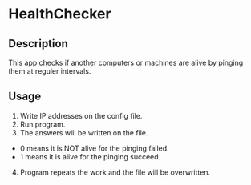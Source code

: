 # HealthChecker

## Description

This app checks if another computers or machines are alive by pinging them at reguler intervals.  

## Usage

1. Write IP addresses on the config file.
2. Run program.
3. The answers will be written on the file.
  - 0 means it is NOT alive for the pinging failed.
  - 1 means it is alive for the pinging succeed.
4. Program repeats the work and the file will be overwritten.
